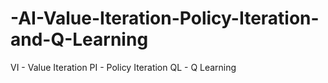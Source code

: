 # -AI-Value-Iteration-Policy-Iteration-and-Q-Learning

VI - Value Iteration
PI - Policy Iteration
QL - Q Learning

